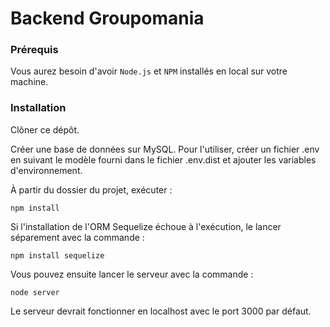 # Backend Groupomania

### Prérequis
Vous aurez besoin d'avoir `Node.js` et `NPM` installés en local sur votre machine.

### Installation
Clôner ce dépôt. 

Créer une base de données sur MySQL. Pour l'utiliser, créer un fichier .env en suivant le modèle fourni dans le fichier .env.dist et ajouter les variables d'environnement.

À partir du dossier du projet, exécuter :
```
npm install
``` 
Si l'installation de l'ORM Sequelize échoue à l'exécution, le lancer séparement avec la commande :
```
npm install sequelize
``` 
Vous pouvez ensuite lancer le serveur avec la commande :
```
node server
``` 
Le serveur devrait fonctionner en localhost avec le port 3000 par défaut. 
